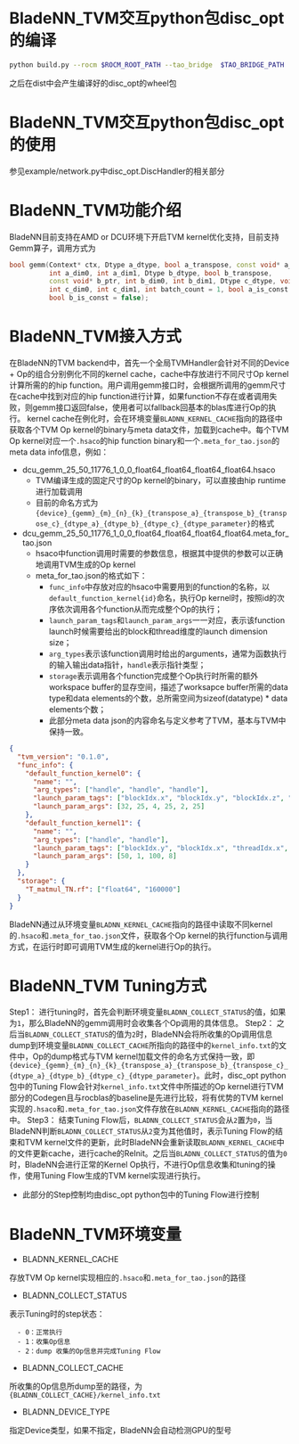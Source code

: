 # BladeNN_TVM交互python包disc_opt的编译
```bash
python build.py --rocm $ROCM_ROOT_PATH --tao_bridge  $TAO_BRIDGE_PATH   --tao_compiler $TAO_COMPILER_PATH
```
之后在dist中会产生编译好的disc_opt的wheel包

# BladeNN_TVM交互python包disc_opt的使用
参见example/network.py中disc_opt.DiscHandler的相关部分

# BladeNN_TVM功能介绍
BladeNN目前支持在AMD or DCU环境下开启TVM kernel优化支持，目前支持Gemm算子，调用方式为
```cpp
bool gemm(Context* ctx, Dtype a_dtype, bool a_transpose, const void* a_ptr,
          int a_dim0, int a_dim1, Dtype b_dtype, bool b_transpose,
          const void* b_ptr, int b_dim0, int b_dim1, Dtype c_dtype, void* c_ptr,
          int c_dim0, int c_dim1, int batch_count = 1, bool a_is_const = false,
          bool b_is_const = false);
```

# BladeNN_TVM接入方式
在BladeNN的TVM backend中，首先一个全局TVMHandler会针对不同的Device + Op的组合分别例化不同的kernel cache，cache中存放进行不同尺寸Op kernel计算所需的的hip function。用户调用gemm接口时，会根据所调用的gemm尺寸在cache中找到对应的hip function进行计算，如果function不存在或者调用失败，则gemm接口返回false，使用者可以fallback回基本的blas库进行Op的执行。
kernel cache在例化时，会在环境变量`BLADNN_KERNEL_CACHE`指向的路径中获取各个TVM Op kernel的binary与meta data文件，加载到cache中。每个TVM Op kernel对应一个`.hsaco`的hip function binary和一个`.meta_for_tao.json`的meta data info信息，例如：

- dcu_gemm_25_50_11776_1_0_0_float64_float64_float64_float64.hsaco
   - TVM编译生成的固定尺寸的Op kernel的binary，可以直接由hip runtime进行加载调用
   - 目前的命名方式为`{device}_{gemm}_{m}_{n}_{k}_{transpose_a}_{transpose_b}_{transpose_c}_{dtype_a}_{dtype_b}_{dtype_c}_{dtype_parameter}`的格式
- dcu_gemm_25_50_11776_1_0_0_float64_float64_float64_float64.meta_for_tao.json
   - hsaco中function调用时需要的参数信息，根据其中提供的参数可以正确地调用TVM生成的Op kernel
   - meta_for_tao.json的格式如下：
      - `func_info`中存放对应的hsaco中需要用到的function的名称，以`default_function_kernel{id}`命名，执行Op kernel时，按照id的次序依次调用各个function从而完成整个Op的执行；
      - `launch_param_tags`和`launch_param_args`一一对应，表示该function launch时候需要给出的block和thread维度的launch dimension size；
      - `arg_types`表示该function调用时给出的arguments，通常为函数执行的输入输出data指针，`handle`表示指针类型；
      - `storage`表示调用各个function完成整个Op执行时所需的额外workspace buffer的显存空间，描述了worksapce buffer所需的data type和data elements的个数，总所需空间为sizeof(datatype) * data elements个数；
      - 此部分meta data json的内容命名与定义参考了TVM，基本与TVM中保持一致。
```json
{
  "tvm_version": "0.1.0", 
  "func_info": {
    "default_function_kernel0": {
      "name": "", 
      "arg_types": ["handle", "handle", "handle"], 
      "launch_param_tags": ["blockIdx.x", "blockIdx.y", "blockIdx.z", "threadIdx.x", "threadIdx.y", "threadIdx.x"], 
      "launch_param_args": [32, 25, 4, 25, 2, 25]
    }, 
    "default_function_kernel1": {
      "name": "", 
      "arg_types": ["handle", "handle"], 
      "launch_param_tags": ["blockIdx.y", "blockIdx.x", "threadIdx.x", "threadIdx.y"], 
      "launch_param_args": [50, 1, 100, 8]
    }
  }, 
  "storage": {
    "T_matmul_TN.rf": ["float64", "160000"]
  }
}
```
BladeNN通过从环境变量`BLADNN_KERNEL_CACHE`指向的路径中读取不同kernel的`.hsaco`和`.meta_for_tao.json`文件，获取各个Op kernel的执行function与调用方式，在运行时即可调用TVM生成的kernel进行Op的执行。

# BladeNN_TVM Tuning方式
Step1：
进行tuning时，首先会判断环境变量`BLADNN_COLLECT_STATUS`的值，如果为`1`，那么BladeNN的gemm调用时会收集各个Op调用的具体信息。
Step2：
之后当`BLADNN_COLLECT_STATUS`的值为`2`时，BladeNN会将所收集的Op调用信息dump到环境变量`BLADNN_COLLECT_CACHE`所指向的路径中的`kernel_info.txt`的文件中，Op的dump格式与TVM kernel加载文件的命名方式保持一致，即`{device}_{gemm}_{m}_{n}_{k}_{transpose_a}_{transpose_b}_{transpose_c}_{dtype_a}_{dtype_b}_{dtype_c}_{dtype_parameter}`。此时，disc_opt python包中的Tuning Flow会针对`kernel_info.txt`文件中所描述的Op kernel进行TVM部分的Codegen且与rocblas的baseline是先进行比较，将有优势的TVM kernel实现的`.hsaco`和`.meta_for_tao.json`文件存放在`BLADNN_KERNEL_CACHE`指向的路径中。
Step3：
结束Tuning Flow后，`BLADNN_COLLECT_STATUS`会从`2`置为`0`，当BladeNN判断`BLADNN_COLLECT_STATUS`从`2`变为其他值时，表示Tuning Flow的结束和TVM kernel文件的更新，此时BladeNN会重新读取`BLADNN_KERNEL_CACHE`中的文件更新cache，进行cache的ReInit。之后当`BLADNN_COLLECT_STATUS`的值为`0`时，BladeNN会进行正常的Kernel Op执行，不进行Op信息收集和tuning的操作，使用Tuning Flow生成的TVM kernel实现进行执行。

- 此部分的Step控制均由disc_opt python包中的Tuning Flow进行控制

# BladeNN_TVM环境变量

- BLADNN_KERNEL_CACHE

存放TVM Op kernel实现相应的`.hsaco`和`.meta_for_tao.json`的路径

- BLADNN_COLLECT_STATUS

表示Tuning时的step状态：

      - 0：正常执行
      - 1：收集Op信息
      - 2：dump 收集的Op信息并完成Tuning Flow
- BLADNN_COLLECT_CACHE

所收集的Op信息所dump至的路径，为`{BLADNN_COLLECT_CACHE}/kernel_info.txt`

- BLADNN_DEVICE_TYPE

指定Device类型，如果不指定，BladeNN会自动检测GPU的型号